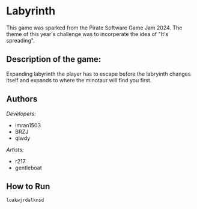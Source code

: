 # Labyrinth 
This game was sparked from the Pirate Software Game Jam 2024. The theme of this year's challenge was to incorperate the idea of "It's spreading". 

## Description of the game:
Expanding labyrinth the player has to escape before the labryinth changes itself and expands to where the minotaur will find you first. 

## Authors
*Developers:*
- imran1503
- BRZJ
- qlwdy

*Artists:*
- r217
- gentleboat

## How to Run
    loakwjrdalknsd

## 
